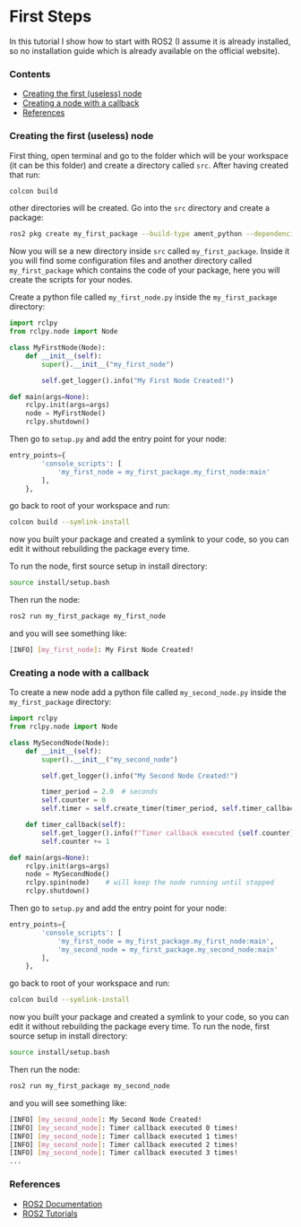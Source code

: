 # First Steps
In this tutorial I show how to start with ROS2 (I assume it is already installed, so no installation guide which is 
already available on the official website).

### Contents
- [Creating the first (useless) node](#creating-the-first-useless-node)
- [Creating a node with a callback](#creating-a-node-with-a-callback)
- [References](#references)

### Creating the first (useless) node
First thing, open terminal and go to the folder which will be your workspace (it can be this folder) and create a 
directory called `src`. After having created that run:
```bash
colcon build
```
other directories will be created. Go into the `src` directory and create a package:
```bash
ros2 pkg create my_first_package --build-type ament_python --dependencies rclpy
```
Now you will se a new directory inside `src` called `my_first_package`. Inside it you will find some configuration files and another 
directory called `my_first_package` which contains the code of your package, here you will create the scripts for your nodes.

Create a python file called `my_first_node.py` inside the `my_first_package` directory:
```python
import rclpy
from rclpy.node import Node

class MyFirstNode(Node):
    def __init__(self):
        super().__init__("my_first_node")

        self.get_logger().info("My First Node Created!")

def main(args=None):
    rclpy.init(args=args)
    node = MyFirstNode()
    rclpy.shutdown()
```
Then go to `setup.py` and add the entry point for your node:
```python
entry_points={
        'console_scripts': [
            'my_first_node = my_first_package.my_first_node:main'
        ],
    },
```   
go back to root of your workspace and run:
```bash
colcon build --symlink-install
```
now you built your package and created a symlink to your code, so you can edit it without rebuilding the package every time.

To run the node, first source setup in install directory:
```bash
source install/setup.bash
```
Then run the node:
```bash
ros2 run my_first_package my_first_node
```
and you will see something like:
```bash
[INFO] [my_first_node]: My First Node Created!
```

### Creating a node with a callback
To create a new node add a python file called `my_second_node.py` inside the `my_first_package` directory:
```python
import rclpy
from rclpy.node import Node

class MySecondNode(Node):
    def __init__(self):
        super().__init__("my_second_node")

        self.get_logger().info("My Second Node Created!")

        timer_period = 2.0  # seconds
        self.counter = 0
        self.timer = self.create_timer(timer_period, self.timer_callback)

    def timer_callback(self):
        self.get_logger().info(f"Timer callback executed {self.counter} times!")
        self.counter += 1

def main(args=None):
    rclpy.init(args=args)
    node = MySecondNode()
    rclpy.spin(node)    # will keep the node running until stopped
    rclpy.shutdown()
```
Then go to `setup.py` and add the entry point for your node:
```python
entry_points={
        'console_scripts': [
            'my_first_node = my_first_package.my_first_node:main',
            'my_second_node = my_first_package.my_second_node:main'
        ],
    },
```
go back to root of your workspace and run:
```bash
colcon build --symlink-install
```
now you built your package and created a symlink to your code, so you can edit it without rebuilding the package every time.
To run the node, first source setup in install directory:
```bash
source install/setup.bash
```
Then run the node:
```bash
ros2 run my_first_package my_second_node
```
and you will see something like:
```bash
[INFO] [my_second_node]: My Second Node Created!
[INFO] [my_second_node]: Timer callback executed 0 times!
[INFO] [my_second_node]: Timer callback executed 1 times!
[INFO] [my_second_node]: Timer callback executed 2 times!
[INFO] [my_second_node]: Timer callback executed 3 times!
...
```

### References
- [ROS2 Documentation](https://docs.ros.org/en/jazzy/index.html)
- [ROS2 Tutorials](https://docs.ros.org/en/jazzy/Tutorials.html)